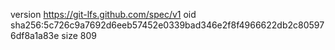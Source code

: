 version https://git-lfs.github.com/spec/v1
oid sha256:5c726c9a7692d6eeb57452e0339bad346e2f8f4966622db2c805976df8a1a83e
size 809
